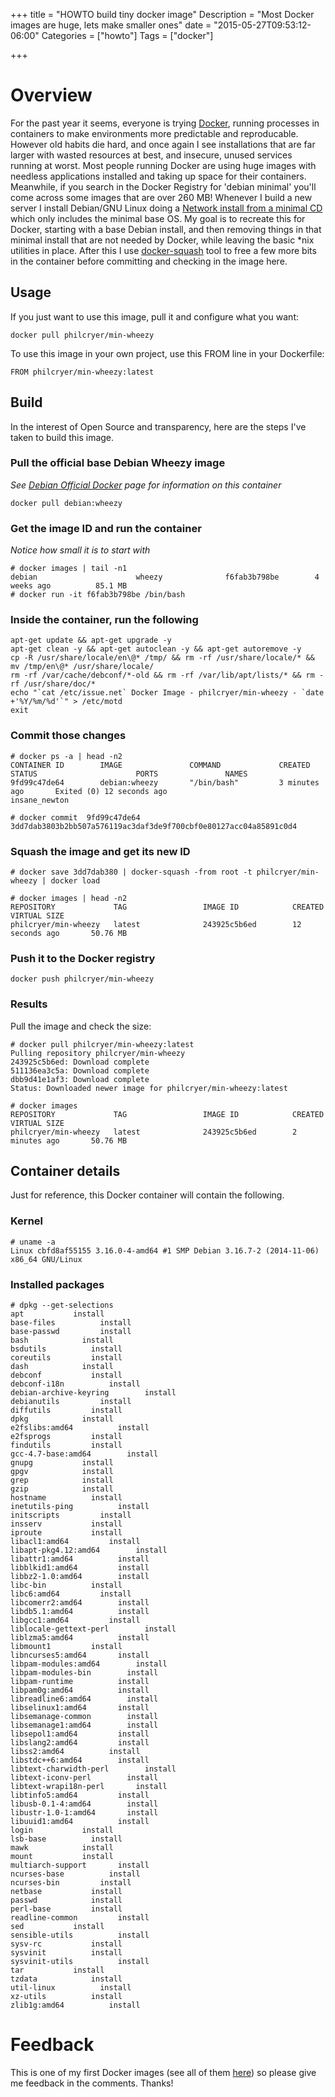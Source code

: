 +++
title = "HOWTO build tiny docker image"
Description = "Most Docker images are huge, lets make smaller ones"
date = "2015-05-27T09:53:12-06:00"
Categories = ["howto"]
Tags = ["docker"]

+++

# Overview
For the past year it seems, everyone is trying <a href="http://docker.com">Docker</a>, running processes in containers to make environments more predictable and reproducable. However old habits die hard, and once again I see installations that are far larger with wasted resources at best, and insecure, unused services running at worst. Most people running Docker are using huge images with needless applications installed and taking up space for their containers. Meanwhile, if you search in the Docker Registry for 'debian minimal' you'll come across some images that are over 260 MB! Whenever I build a new server I install Debian/GNU Linux doing a [Network install from a minimal CD](https://www.debian.org/CD/netinst/) which only includes the minimal base OS. My goal is to recreate this for Docker, starting with a base Debian install, and then removing things in that minimal install that are not needed by Docker, while leaving the basic *nix utilities in place. After this I use [docker-squash](https://github.com/jwilder/docker-squash) tool to free a few more bits in the container before committing and checking in the image here. 

## Usage
If  you just want to use this image, pull it and configure what you want:

```
docker pull philcryer/min-wheezy
```

To use this image in your own project, use this FROM line in your Dockerfile:

```
FROM philcryer/min-wheezy:latest
```

## Build
In the interest of Open Source and transparency, here are the steps I've taken to build this image. 

### Pull the official base Debian Wheezy image

*See [Debian Official Docker](https://registry.hub.docker.com/_/debian/) page for information on this container*

```
docker pull debian:wheezy
```

### Get the image ID and run the container

*Notice how small it is to start with*

```
# docker images | tail -n1
debian                      wheezy              f6fab3b798be        4 weeks ago          85.1 MB
# docker run -it f6fab3b798be /bin/bash
```

### Inside the container, run the following

```
apt-get update && apt-get upgrade -y 
apt-get clean -y && apt-get autoclean -y && apt-get autoremove -y
cp -R /usr/share/locale/en\@* /tmp/ && rm -rf /usr/share/locale/* && mv /tmp/en\@* /usr/share/locale/
rm -rf /var/cache/debconf/*-old && rm -rf /var/lib/apt/lists/* && rm -rf /usr/share/doc/*
echo "`cat /etc/issue.net` Docker Image - philcryer/min-wheezy - `date +'%Y/%m/%d'`" > /etc/motd
exit
```

### Commit those changes

```
# docker ps -a | head -n2
CONTAINER ID        IMAGE               COMMAND             CREATED             STATUS                      PORTS               NAMES
9fd99c47de64        debian:wheezy       "/bin/bash"         3 minutes ago       Exited (0) 12 seconds ago                       insane_newton

# docker commit  9fd99c47de64
3dd7dab3803b2bb507a576119ac3daf3de9f700cbf0e80127acc04a85891c0d4
```

### Squash the image and get its new ID

```
# docker save 3dd7dab380 | docker-squash -from root -t philcryer/min-wheezy | docker load

# docker images | head -n2
REPOSITORY             TAG                 IMAGE ID            CREATED              VIRTUAL SIZE
philcryer/min-wheezy   latest              243925c5b6ed        12 seconds ago       50.76 MB
```

### Push it to the Docker registry

```
docker push philcryer/min-wheezy
```

### Results

Pull the image and check the size:

```
# docker pull philcryer/min-wheezy:latest
Pulling repository philcryer/min-wheezy
243925c5b6ed: Download complete
511136ea3c5a: Download complete
dbb9d41e1af3: Download complete
Status: Downloaded newer image for philcryer/min-wheezy:latest

# docker images
REPOSITORY             TAG                 IMAGE ID            CREATED             VIRTUAL SIZE
philcryer/min-wheezy   latest              243925c5b6ed        2 minutes ago       50.76 MB
```

## Container details

Just for reference, this Docker container will contain the following.

### Kernel

```
# uname -a
Linux cbfd8af55155 3.16.0-4-amd64 #1 SMP Debian 3.16.7-2 (2014-11-06) x86_64 GNU/Linux
```

### Installed packages

```
# dpkg --get-selections
apt           install
base-files          install
base-passwd         install
bash            install
bsdutils          install
coreutils         install
dash            install
debconf           install
debconf-i18n          install
debian-archive-keyring        install
debianutils         install
diffutils         install
dpkg            install
e2fslibs:amd64          install
e2fsprogs         install
findutils         install
gcc-4.7-base:amd64        install
gnupg           install
gpgv            install
grep            install
gzip            install
hostname          install
inetutils-ping          install
initscripts         install
insserv           install
iproute           install
libacl1:amd64         install
libapt-pkg4.12:amd64        install
libattr1:amd64          install
libblkid1:amd64         install
libbz2-1.0:amd64        install
libc-bin          install
libc6:amd64         install
libcomerr2:amd64        install
libdb5.1:amd64          install
libgcc1:amd64         install
liblocale-gettext-perl        install
liblzma5:amd64          install
libmount1         install
libncurses5:amd64       install
libpam-modules:amd64        install
libpam-modules-bin        install
libpam-runtime          install
libpam0g:amd64          install
libreadline6:amd64        install
libselinux1:amd64       install
libsemanage-common        install
libsemanage1:amd64        install
libsepol1:amd64         install
libslang2:amd64         install
libss2:amd64          install
libstdc++6:amd64        install
libtext-charwidth-perl        install
libtext-iconv-perl        install
libtext-wrapi18n-perl       install
libtinfo5:amd64         install
libusb-0.1-4:amd64        install
libustr-1.0-1:amd64       install
libuuid1:amd64          install
login           install
lsb-base          install
mawk            install
mount           install
multiarch-support       install
ncurses-base          install
ncurses-bin         install
netbase           install
passwd            install
perl-base         install
readline-common         install
sed           install
sensible-utils          install
sysv-rc           install
sysvinit          install
sysvinit-utils          install
tar           install
tzdata            install
util-linux          install
xz-utils          install
zlib1g:amd64          install
```

# Feedback

This is one of my first Docker images (see all of them [here](https://hub.docker.com/u/philcryer/)) so please give me feedback in the comments. Thanks!

